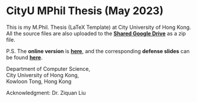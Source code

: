 # CityU MPhil Thesis (May 2023)
This is my M.Phil. Thesis (LaTeX Template) at City University of Hong Kong.<br>
All the source files are also uploaded to the [**Shared Google Drive**](https://drive.google.com/drive/folders/19S3kFNKkYECGZVttX3YdKRd0RwoH4MVF?usp=sharing) as a zip file.

P.S. The **online version** is [**here**](https://scholars.cityu.edu.hk/en/theses/noreference-image-quality-assessment-via-nonlocal-modeling(2d1e72fb-2405-43df-aac9-4838b6da1875).html), and the corresponding **defense slides** can be found [**here**](https://shuyuej.com/files/Thesis/MPhil-Thesis-Defense-Presentation-ShuyueJia.pdf).

Department of Computer Science,<br>
City University of Hong Kong,<br>
Kowloon Tong, Hong Kong

Acknowledgment: Dr. Ziquan Liu
